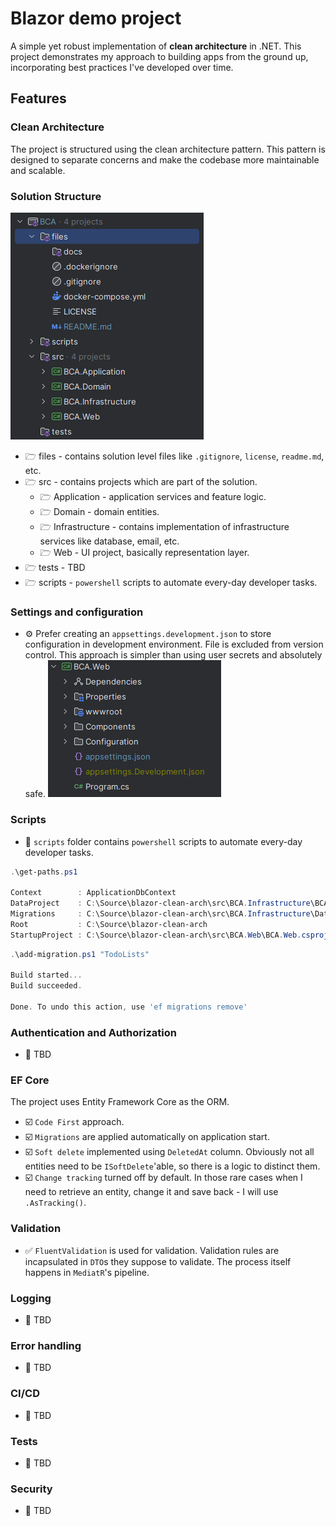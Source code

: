 # Blazor demo project
A simple yet robust implementation of **clean architecture** in .NET. This project demonstrates my approach to building apps from the ground up, incorporating best practices I've developed over time.

## Features
### Clean Architecture
The project is structured using the clean architecture pattern. This pattern is designed to separate concerns and make the codebase more maintainable and scalable.
### Solution Structure
![Solution](/docs/solution-overview.png)
- 🗁 files - contains solution level files like `.gitignore`, `license`, `readme.md`, etc.
- 🗁 src - contains projects which are part of the solution.
  - 🗁 Application - application services and feature logic.
  - 🗁 Domain - domain entities.
  - 🗁 Infrastructure - contains implementation of infrastructure services like database, email, etc.
  - 🗁 Web - UI project, basically representation layer.
- 🗁 tests - TBD
- 🗁 scripts - `powershell` scripts to automate every-day developer tasks.

### Settings and configuration
+ ⚙️ Prefer creating an `appsettings.development.json` to store configuration in development environment. File is excluded from version control. This approach is simpler than using user secrets and absolutely safe.
![Settings](/docs/settings.png)

### Scripts
+ 📃 `scripts` folder contains `powershell` scripts to automate every-day developer tasks.
```powershell
.\get-paths.ps1

Context        : ApplicationDbContext
DataProject    : C:\Source\blazor-clean-arch\src\BCA.Infrastructure\BCA.Infrastructure.csproj
Migrations     : C:\Source\blazor-clean-arch\src\BCA.Infrastructure\Database\Migrations
Root           : C:\Source\blazor-clean-arch
StartupProject : C:\Source\blazor-clean-arch\src\BCA.Web\BCA.Web.csproj
```
```powershell
.\add-migration.ps1 "TodoLists"

Build started...
Build succeeded.

Done. To undo this action, use 'ef migrations remove'
```
### Authentication and Authorization
+ 🚧 TBD

### EF Core
The project uses Entity Framework Core as the ORM.

+ ☑️ `Code First` approach.
+ ☑️ `Migrations` are applied automatically on application start.
+ ☑️ `Soft delete` implemented using `DeletedAt` column. Obviously not all entities need to be `ISoftDelete`'able, so there is a logic to distinct them.
+ ☑️ `Change tracking` turned off by default. In those rare cases when I need to retrieve an entity, change it and save back - I will use `.AsTracking()`.

### Validation
+ ✅ `FluentValidation` is used for validation. Validation rules are incapsulated in `DTO`s they suppose to validate. The process itself happens in `MediatR`'s pipeline.

### Logging
+ 🚧 TBD

### Error handling
+ 🚧 TBD

### CI/CD
+ 🚧 TBD

### Tests
+ 🚧 TBD

### Security
+ 🚧 TBD